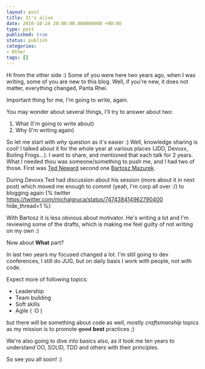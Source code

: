 ```yaml
---
layout: post
title: It's alive
date: 2016-10-24 20:00:00.000000000 +00:00
type: post
published: true
status: publish
categories:
- Other
tags: []
---
```

Hi from the other side :) Some of you were here two years ago, when I was writing, some of you are new to this blog. 
Well, if you're new, it does not matter, everything changed, Panta Rhei.

Important thing for me, I'm going to write, again.

You may wonder about several things, I'll try to answer about two:

1. What (I'm going to write about)
2. Why (I'm writing again)

So let me start with *why* question as it's easier :)
Well, knowledge sharing is cool! I talked about it for the whole year at various places (JDD, Devoxx, Boiling Frogs...). I want to share, and mentioned that each talk for 2 years. 
What I needed thou was someone/something to push me, and I had two of those. First was [Ted Neward](https://twitter.com/tedneward) second one [Bartosz Mazurek](https://medium.com/@bartoszmazurek/).

During Devoxx Ted had discussion about his session (more about it in next post) which moved me enough to *commit* (yeah, I'm corp all over :/) to blogging again
{% twitter https://twitter.com/michalgruca/status/747438414962790400 hide_thread=1 %}

With Bartosz it is less obvious about motivator. He's writing a lot and I'm reviewing some of the drafts, which is making me feel guilty of not writing on my own :)


Now about **What** part?

In last two years my focused changed a lot. I'm still going to dev conferences, I still do JUG, but on daily basis I work with people, not with code. 

Expect more of following topics:

* Leadership
* Team building
* Soft skills
* Agile ( :O )

but there will be something about code as well, mostly *craftsmanship* topics as my mission is to promote ~~good~~ **best** practices ;)

We're also going to dive into basics also, as it took me ten years to understand OO, SOLID, TDD and others with their principles.

So see you all soon! :)
